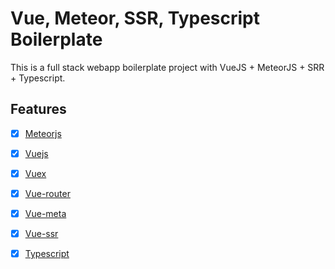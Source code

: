 # Vue, Meteor, SSR, Typescript Boilerplate

This is a full stack webapp boilerplate project with VueJS + MeteorJS + SRR + Typescript.

## Features

* [x] [Meteorjs](https://github.com/meteor/meteor)
* [x] [Vuejs](https://github.com/vuejs/vue)
* [x] [Vuex](https://github.com/vuejs/vuex)
* [x] [Vue-router](https://github.com/vuejs/vue-router)
* [x] [Vue-meta](https://vue-meta.nuxtjs.org/)
* [x] [Vue-ssr](https://github.com/meteor-vue/vue-meteor/tree/master/packages/vue-ssr)
* [x] [Typescript](https://github.com/microsoft/TypeScript)

